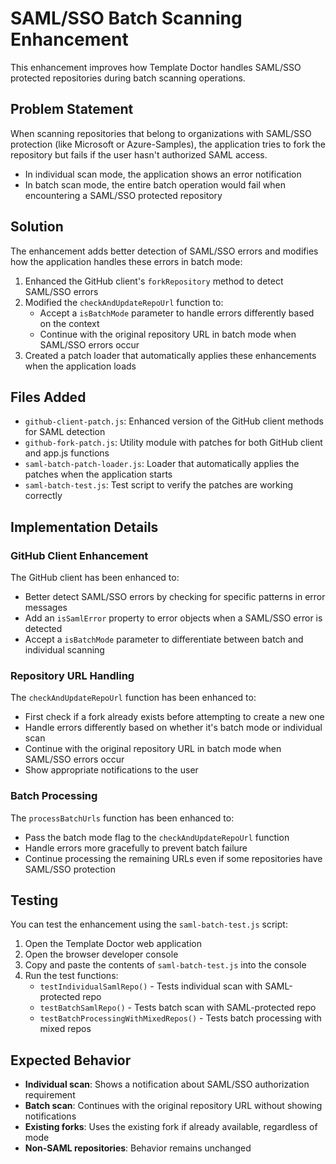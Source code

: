 # SAML/SSO Batch Scanning Enhancement

This enhancement improves how Template Doctor handles SAML/SSO protected repositories during batch scanning operations.

## Problem Statement

When scanning repositories that belong to organizations with SAML/SSO protection (like Microsoft or Azure-Samples), the application tries to fork the repository but fails if the user hasn't authorized SAML access.

- In individual scan mode, the application shows an error notification
- In batch scan mode, the entire batch operation would fail when encountering a SAML/SSO protected repository

## Solution

The enhancement adds better detection of SAML/SSO errors and modifies how the application handles these errors in batch mode:

1. Enhanced the GitHub client's `forkRepository` method to detect SAML/SSO errors
2. Modified the `checkAndUpdateRepoUrl` function to:
    - Accept a `isBatchMode` parameter to handle errors differently based on the context
    - Continue with the original repository URL in batch mode when SAML/SSO errors occur
3. Created a patch loader that automatically applies these enhancements when the application loads

## Files Added

- `github-client-patch.js`: Enhanced version of the GitHub client methods for SAML detection
- `github-fork-patch.js`: Utility module with patches for both GitHub client and app.js functions
- `saml-batch-patch-loader.js`: Loader that automatically applies the patches when the application starts
- `saml-batch-test.js`: Test script to verify the patches are working correctly

## Implementation Details

### GitHub Client Enhancement

The GitHub client has been enhanced to:

- Better detect SAML/SSO errors by checking for specific patterns in error messages
- Add an `isSamlError` property to error objects when a SAML/SSO error is detected
- Accept a `isBatchMode` parameter to differentiate between batch and individual scanning

### Repository URL Handling

The `checkAndUpdateRepoUrl` function has been enhanced to:

- First check if a fork already exists before attempting to create a new one
- Handle errors differently based on whether it's batch mode or individual scan
- Continue with the original repository URL in batch mode when SAML/SSO errors occur
- Show appropriate notifications to the user

### Batch Processing

The `processBatchUrls` function has been enhanced to:

- Pass the batch mode flag to the `checkAndUpdateRepoUrl` function
- Handle errors more gracefully to prevent batch failure
- Continue processing the remaining URLs even if some repositories have SAML/SSO protection

## Testing

You can test the enhancement using the `saml-batch-test.js` script:

1. Open the Template Doctor web application
2. Open the browser developer console
3. Copy and paste the contents of `saml-batch-test.js` into the console
4. Run the test functions:
    - `testIndividualSamlRepo()` - Tests individual scan with SAML-protected repo
    - `testBatchSamlRepo()` - Tests batch scan with SAML-protected repo
    - `testBatchProcessingWithMixedRepos()` - Tests batch processing with mixed repos

## Expected Behavior

- **Individual scan**: Shows a notification about SAML/SSO authorization requirement
- **Batch scan**: Continues with the original repository URL without showing notifications
- **Existing forks**: Uses the existing fork if already available, regardless of mode
- **Non-SAML repositories**: Behavior remains unchanged

